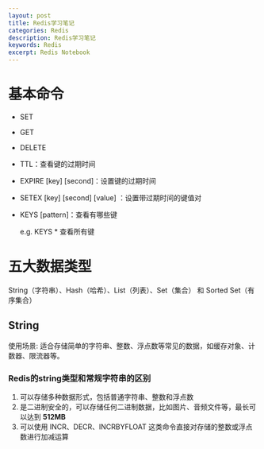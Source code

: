 ```yaml
---
layout: post
title: Redis学习笔记
categories: Redis
description: Redis学习笔记
keywords: Redis
excerpt: Redis Notebook
---
```


# 基本命令
* SET
* GET
* DELETE
* TTL：查看键的过期时间
* EXPIRE [key] [second]：设置键的过期时间
* SETEX [key] [second] [value] ：设置带过期时间的键值对
* KEYS [pattern]：查看有哪些键

    e.g. KEYS * 查看所有键

# 五大数据类型
String（字符串）、Hash（哈希）、List（列表）、Set（集合） 和 Sorted Set（有序集合）
## String
使用场景: 适合存储简单的字符串、整数、浮点数等常见的数据，如缓存对象、计数器、限流器等。

### Redis的string类型和常规字符串的区别
1. 可以存储多种数据形式，包括普通字符串、整数和浮点数
2. 是二进制安全的，可以存储任何二进制数据，比如图片、音频文件等，最长可以达到 **512MB**
3. 可以使用 INCR、DECR、INCRBYFLOAT 这类命令直接对存储的整数或浮点数进行加减运算


